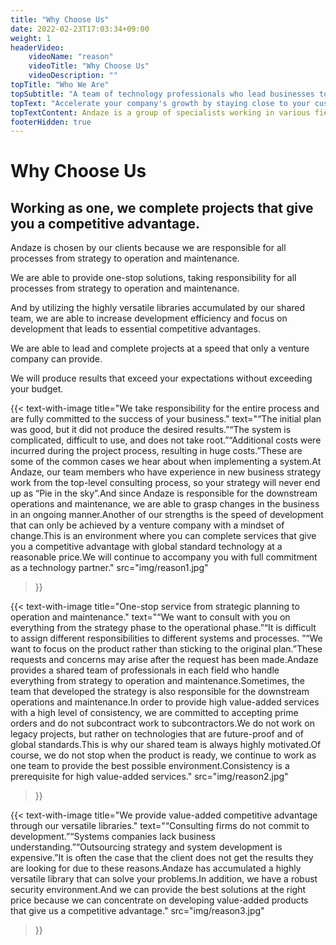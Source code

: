 ```yaml
---
title: "Why Choose Us"
date: 2022-02-23T17:03:34+09:00
weight: 1
headerVideo: 
    videoName: "reason"
    videoTitle: "Why Choose Us"
    videoDescription: ""
topTitle: "Who We Are"
topSubtitle: "A team of technology professionals who lead businesses to success"
topText: "Accelerate your company's growth by staying close to your customers"
topTextContent: Andaze is a group of specialists working in various fields. Our team of business-savvy technology professionals catches the changes in your business and proposes successful strategies that are not just a "Pie in the sky". Then, we start system development efficiently, using superior technology of global standards. We provide solutions that lead your business to success at a reasonable price using the "Andaze Method," in which every member functions as a player.
footerHidden: true
---
```


# Why Choose Us

## Working as one, we complete projects that give you a competitive advantage.

Andaze is chosen by our clients because we are responsible for all processes from strategy to operation and maintenance.  

We are able to provide one-stop solutions, taking responsibility for all processes from strategy to operation and maintenance.  

And by utilizing the highly versatile libraries accumulated by our shared team, we are able to increase development efficiency and focus on development that leads to essential competitive advantages.  

We are able to lead and complete projects at a speed that only a venture company can provide.  

We will produce results that exceed your expectations without exceeding your budget.  

{{< text-with-image 
    title="We take responsibility for the entire process and are fully committed to the success of your business."
    text="“The initial plan was good, but it did not produce the desired results.”“The system is complicated, difficult to use, and does not take root.”“Additional costs were incurred during the project process, resulting in huge costs.”These are some of the common cases we hear about when implementing a system.At Andaze, our team members who have experience in new business strategy work from the top-level consulting process, so your strategy will never end up as “Pie in the sky”.And since Andaze is responsible for the downstream operations and maintenance, we are able to grasp changes in the business in an ongoing manner.Another of our strengths is the speed of development that can only be achieved by a venture company with a mindset of change.This is an environment where you can complete services that give you a competitive advantage with global standard technology at a reasonable price.We will continue to accompany you with full commitment as a technology partner."
    src="img/reason1.jpg"
>}}

{{< text-with-image 
    title="One-stop service from strategic planning to operation and maintenance."
    text="“We want to consult with you on everything from the strategy phase to the operational phase.”“It is difficult to assign different responsibilities to different systems and processes. ”“We want to focus on the product rather than sticking to the original plan.”These requests and concerns may arise after the request has been made.Andaze provides a shared team of professionals in each field who handle everything from strategy to operation and maintenance.Sometimes, the team that developed the strategy is also responsible for the downstream operations and maintenance.In order to provide high value-added services with a high level of consistency, we are committed to accepting prime orders and do not subcontract work to subcontractors.We do not work on legacy projects, but rather on technologies that are future-proof and of global standards.This is why our shared team is always highly motivated.Of course, we do not stop when the product is ready, we continue to work as one team to provide the best possible environment.Consistency is a prerequisite for high value-added services."
    src="img/reason2.jpg"
>}}

{{< text-with-image 
    title="We provide value-added competitive advantage through our versatile libraries."
    text="“Consulting firms do not commit to development.”“Systems companies lack business understanding.”“Outsourcing strategy and system development is expensive.”It is often the case that the client does not get the results they are looking for due to these reasons.Andaze has accumulated a highly versatile library that can solve your problems.In addition, we have a robust security environment.And we can provide the best solutions at the right price because we can concentrate on developing value-added products that give us a competitive advantage."
    src="img/reason3.jpg"
>}}

